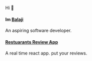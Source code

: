 Hi 👋 
<br/>
<h4>Im <a href='rbalaji.vercel.app'>Balaji</a></h4>
An aspiring software developer.
 
<h4>
<a href="https://restoview.vercel.app">
Restuarants Review App</a>
</h4>
A real time react app. put your reviews.


